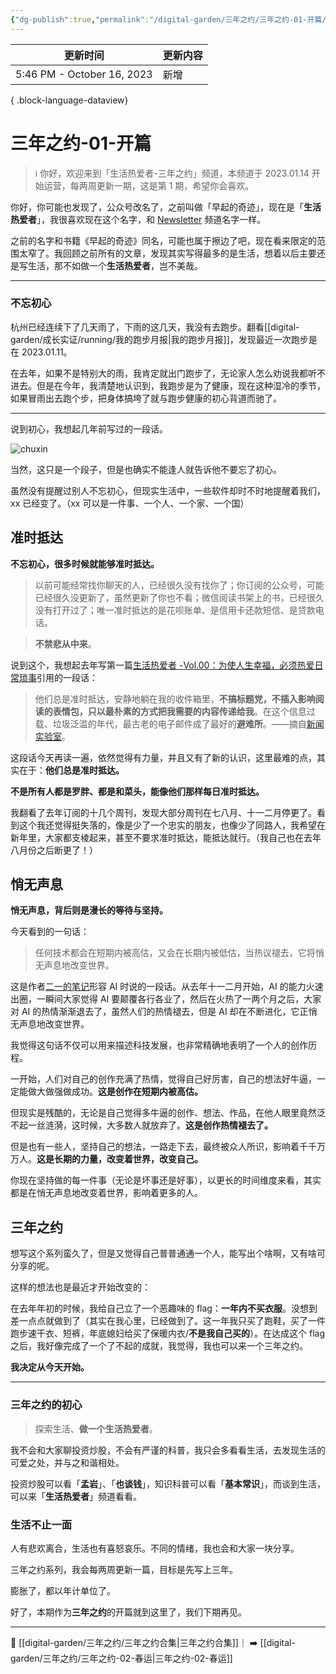 ```yaml
---
{"dg-publish":true,"permalink":"/digital-garden/三年之约/三年之约-01-开篇/","noteIcon":"1"}
---
```



| 更新时间                       | 更新内容 |
| -------------------------- | ---- |
| 5:46 PM - October 16, 2023 | 新增   |

{ .block-language-dataview}

# 三年之约-01-开篇

> ℹ️ 你好，欢迎来到「生活热爱者-三年之约」频道，本频道于 2023.01.14 开始运营，每两周更新一期，这是第 1 期，希望你会喜欢。

你好，你可能也发现了，公众号改名了，之前叫做「早起的奇迹」，现在是「**生活热爱者**」，我很喜欢现在这个名字，和 [Newsletter](https://kebafa.zhubai.love) 频道名字一样。

之前的名字和书籍《早起的奇迹》同名，可能也属于擦边了吧，现在看来限定的范围太窄了。我回顾之前所有的文章，发现其实写得最多的是生活，想着以后主要还是写生活，那不如做一个**生活热爱者**，岂不美哉。

---

### 不忘初心

杭州已经连续下了几天雨了，下雨的这几天，我没有去跑步。翻看[[digital-garden/成长实证/running/我的跑步月报\|我的跑步月报]]，发现最近一次跑步是在 2023.01.11。

在去年，如果不是特别大的雨，我肯定就出门跑步了，无论家人怎么劝说我都听不进去。但是在今年，我清楚地认识到，我跑步是为了健康，现在这种湿冷的季节，如果冒雨出去跑个步，把身体搞垮了就与跑步健康的初心背道而驰了。

---

说到初心，我想起几年前写过的一段话。

![chuxin](https://100-1258489360.cos.ap-shanghai.myqcloud.com/image-20230130130857501.png)

当然，这只是一个段子，但是也确实不能逢人就告诉他不要忘了初心。

虽然没有提醒过别人不忘初心，但现实生活中，一些软件却时不时地提醒着我们，xx 已经变了。（xx 可以是一件事、一个人、一个家、一个国）

## 准时抵达

**不忘初心，很多时候就能够准时抵达。**

> 以前可能经常找你聊天的人，已经很久没有找你了；你订阅的公众号，可能已经很久没更新了，虽然更新了你也不看；微信阅读书架上的书，已经很久没有打开过了；唯一准时抵达的是花呗账单、是信用卡还款短信、是贷款电话。

> **不禁悲从中来**。

说到这个，我想起去年写第一篇[生活热爱者 -Vol.00：为使人生幸福，必须热爱日常琐事](https://kebafa.zhubai.love/posts/2154679707290738688)引用的一段话：

> 他们总是准时抵达，安静地躺在我的收件箱里，**不搞标题党，不插入影响阅读的表情包，只以最朴素的方式把我需要的内容传递给我**。在这个信息过载、垃圾泛滥的年代，最古老的电子邮件成了最好的**避难所**。——摘自[新闻实验室](https://fangkc.cn/2016/10/newslab/)。

这段话今天再读一遍，依然觉得有力量，并且又有了新的认识，这里最难的点，其实在于：**他们总是准时抵达。**

**不是所有人都是罗胖、都是和菜头，能像他们那样每日准时抵达。**

我翻看了去年订阅的十几个周刊，发现大部分周刊在七八月、十一二月停更了。看到这个我还觉得挺失落的，像是少了一个忠实的朋友，也像少了同路人，我希望在新年里，大家都支棱起来，甚至不要求准时抵达，能抵达就行。（我自己也在去年八月份之后断更了！）

## 悄无声息

**悄无声息，背后则是漫长的等待与坚持。**

今天看到的一句话：

> 任何技术都会在短期内被高估，又会在长期内被低估，当热议褪去，它将悄无声息地改变世界。

这是作者[二一的笔记](https://space.bilibili.com/319417)形容 AI 时说的一段话。从去年十一二月开始，AI 的能力火速出圈，一瞬间大家觉得 AI 要颠覆各行各业了，然后在火热了一两个月之后，大家对 AI 的热情渐渐退去了，虽然人们的热情褪去，但是 AI 却在不断进化，它正悄无声息地改变世界。

我觉得这句话不仅可以用来描述科技发展，也非常精确地表明了一个人的创作历程。

一开始，人们对自己的创作充满了热情，觉得自己好厉害，自己的想法好牛逼，一定能做大做强做成功。**这是创作在短期内被高估。**

但现实是残酷的，无论是自己觉得多牛逼的创作、想法、作品，在他人眼里竟然泛不起一丝涟漪，这时候，大多数人就放弃了。**这是创作热情褪去了。**

但是也有一些人，坚持自己的想法，一路走下去，最终被众人所识，影响着千千万万人。**这是长期的力量，改变着世界，改变自己。**

你现在坚持做的每一件事（无论是坏事还是好事），以更长的时间维度来看，其实都是在悄无声息地改变着世界，影响着更多的人。

## 三年之约

想写这个系列蛮久了，但是又觉得自己普普通通一个人，能写出个啥啊，又有啥可分享的呢。

这样的想法也是最近才开始改变的：

在去年年初的时候，我给自己立了一个恶趣味的 flag：**一年内不买衣服**。没想到差一点点就做到了（其实在我心里，已经做到了。这一年我只买了跑鞋，买了一件跑步速干衣、短裤，年底媳妇给买了保暖内衣/**不是我自己买的**）。在达成这个 flag 之后，我好像完成了一个了不起的成就，我觉得，我也可以来一个三年之约。

**我决定从今天开始。**

---

### 三年之约的初心

> 探索生活、**做一个生活热爱者**。

我不会和大家聊投资炒股，不会有严谨的科普，我只会多看看生活，去发现生活的可爱之处，并与之和谐相处。

投资炒股可以看「**孟岩**」、「**也谈钱**」，知识科普可以看「**基本常识**」，而谈到生活，可以来「**生活热爱者**」频道看看。

### 生活不止一面

人有悲欢离合，生活也有喜怒哀乐。不同的情绪，我也会和大家一块分享。

三年之约系列，我会每两周更新一篇，目标是先写上三年。

膨胀了，都以年计单位了。

好了，本期作为**三年之约**的开篇就到这里了，我们下期再见。

---

📑 [[digital-garden/三年之约/三年之约合集\|三年之约合集]]｜ ➡️ [[digital-garden/三年之约/三年之约-02-春运\|三年之约-02-春运]]
